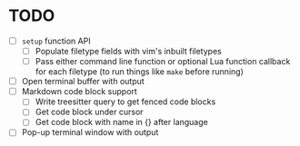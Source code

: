 # TODO

- [ ] `setup` function API
  - [ ] Populate filetype fields with vim's inbuilt filetypes
  - [ ] Pass either command line function or optional Lua function callback for
  each filetype (to run things like `make` before running)
- [ ] Open terminal buffer with output
- [ ] Markdown code block support
  - [ ] Write treesitter query to get fenced code blocks
  - [ ] Get code block under cursor
  - [ ] Get code block with name in {} after language
- [ ] Pop-up terminal window with output
